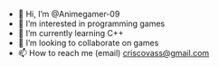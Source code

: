 - 👋 Hi, I’m @Animegamer-09
- 👀 I’m interested in programming games
- 🌱 I’m currently learning C++
- 💞️ I’m looking to collaborate on games
- 📫 How to reach me (email) criscovass@gmail.com

<!---
Animegamer-09/Animegamer-09 is a ✨ special ✨ repository because its `README.md` (this file) appears on your GitHub profile.
You can click the Preview link to take a look at your changes.
--->
